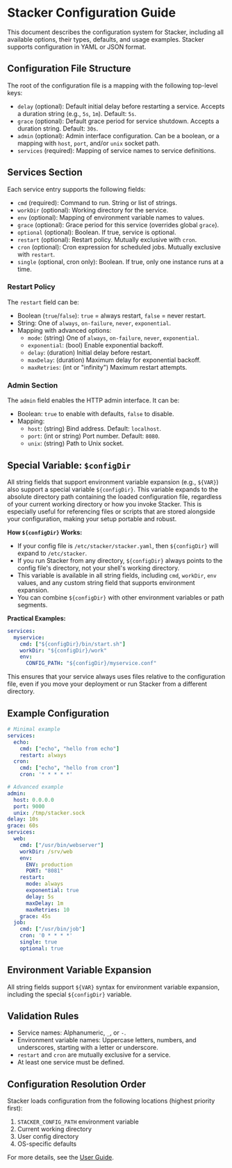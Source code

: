 # Stacker Configuration Guide

This document describes the configuration system for Stacker, including all available options, their types, defaults, and usage examples. Stacker supports configuration in YAML or JSON format.

## Configuration File Structure

The root of the configuration file is a mapping with the following top-level keys:

- `delay` (optional): Default initial delay before restarting a service. Accepts a duration string (e.g., `5s`, `1m`). Default: `5s`.
- `grace` (optional): Default grace period for service shutdown. Accepts a duration string. Default: `30s`.
- `admin` (optional): Admin interface configuration. Can be a boolean, or a mapping with `host`, `port`, and/or `unix` socket path.
- `services` (required): Mapping of service names to service definitions.

## Services Section

Each service entry supports the following fields:

- `cmd` (required): Command to run. String or list of strings.
- `workDir` (optional): Working directory for the service.
- `env` (optional): Mapping of environment variable names to values.
- `grace` (optional): Grace period for this service (overrides global `grace`).
- `optional` (optional): Boolean. If true, service is optional.
- `restart` (optional): Restart policy. Mutually exclusive with `cron`.
- `cron` (optional): Cron expression for scheduled jobs. Mutually exclusive with `restart`.
- `single` (optional, cron only): Boolean. If true, only one instance runs at a time.

### Restart Policy

The `restart` field can be:
- Boolean (`true`/`false`): `true` = always restart, `false` = never restart.
- String: One of `always`, `on-failure`, `never`, `exponential`.
- Mapping with advanced options:
  - `mode`: (string) One of `always`, `on-failure`, `never`, `exponential`.
  - `exponential`: (bool) Enable exponential backoff.
  - `delay`: (duration) Initial delay before restart.
  - `maxDelay`: (duration) Maximum delay for exponential backoff.
  - `maxRetries`: (int or "infinity") Maximum restart attempts.

### Admin Section

The `admin` field enables the HTTP admin interface. It can be:
- Boolean: `true` to enable with defaults, `false` to disable.
- Mapping:
  - `host`: (string) Bind address. Default: `localhost`.
  - `port`: (int or string) Port number. Default: `8080`.
  - `unix`: (string) Path to Unix socket.

## Special Variable: `$configDir`

All string fields that support environment variable expansion (e.g., `${VAR}`) also support a special variable `${configDir}`. This variable expands to the absolute directory path containing the loaded configuration file, regardless of your current working directory or how you invoke Stacker. This is especially useful for referencing files or scripts that are stored alongside your configuration, making your setup portable and robust.

**How `${configDir}` Works:**
- If your config file is `/etc/stacker/stacker.yaml`, then `${configDir}` will expand to `/etc/stacker`.
- If you run Stacker from any directory, `${configDir}` always points to the config file's directory, not your shell's working directory.
- This variable is available in all string fields, including `cmd`, `workDir`, `env` values, and any custom string field that supports environment expansion.
- You can combine `${configDir}` with other environment variables or path segments.

**Practical Examples:**
```yaml
services:
  myservice:
    cmd: ["${configDir}/bin/start.sh"]
    workDir: "${configDir}/work"
    env:
      CONFIG_PATH: "${configDir}/myservice.conf"
```
This ensures that your service always uses files relative to the configuration file, even if you move your deployment or run Stacker from a different directory.

## Example Configuration

```yaml
# Minimal example
services:
  echo:
    cmd: ["echo", "hello from echo"]
    restart: always
  cron:
    cmd: ["echo", "hello from cron"]
    cron: '* * * * *'

# Advanced example
admin:
  host: 0.0.0.0
  port: 9000
  unix: /tmp/stacker.sock
delay: 10s
grace: 60s
services:
  web:
    cmd: ["/usr/bin/webserver"]
    workDir: /srv/web
    env:
      ENV: production
      PORT: "8081"
    restart:
      mode: always
      exponential: true
      delay: 5s
      maxDelay: 1m
      maxRetries: 10
    grace: 45s
  job:
    cmd: ["/usr/bin/job"]
    cron: '0 * * * *'
    single: true
    optional: true
```

## Environment Variable Expansion

All string fields support `${VAR}` syntax for environment variable expansion, including the special `${configDir}` variable.

## Validation Rules
- Service names: Alphanumeric, `_`, or `-`.
- Environment variable names: Uppercase letters, numbers, and underscores, starting with a letter or underscore.
- `restart` and `cron` are mutually exclusive for a service.
- At least one service must be defined.

## Configuration Resolution Order
Stacker loads configuration from the following locations (highest priority first):
1. `STACKER_CONFIG_PATH` environment variable
2. Current working directory
3. User config directory
4. OS-specific defaults

For more details, see the [User Guide](user-guide.md).
